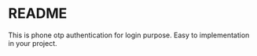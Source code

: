 # README
This is phone otp authentication for login purpose.
Easy to implementation in your project.
